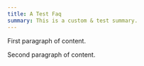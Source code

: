 ```yaml
---
title: A Test Faq
summary: This is a custom & test summary.
---
```


First paragraph of content.

<!--more-->

Second paragraph of content.
